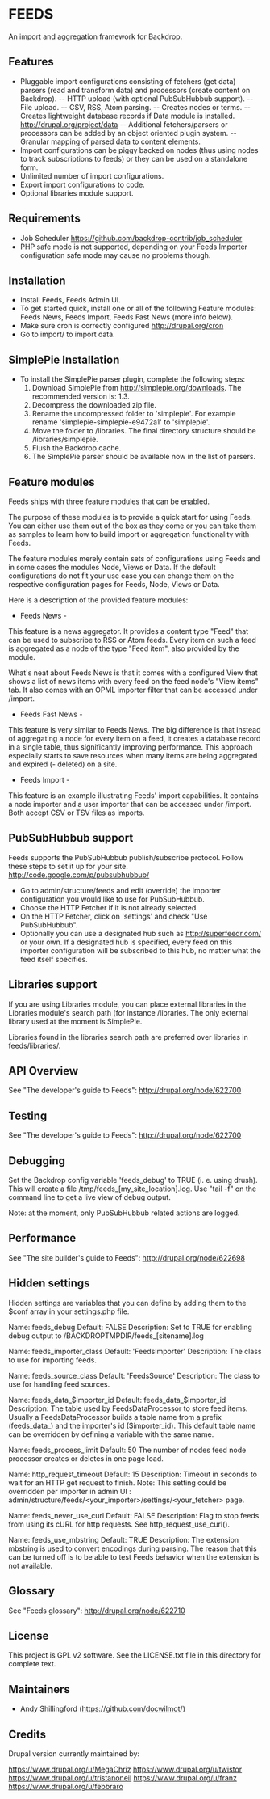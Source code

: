 FEEDS
=====

An import and aggregation framework for Backdrop.


Features
--------

- Pluggable import configurations consisting of fetchers (get data) parsers
  (read and transform data) and processors (create content on Backdrop).
-- HTTP upload (with optional PubSubHubbub support).
-- File upload.
-- CSV, RSS, Atom parsing.
-- Creates nodes or terms.
-- Creates lightweight database records if Data module is installed.
   http://drupal.org/project/data
-- Additional fetchers/parsers or processors can be added by an object oriented
   plugin system.
-- Granular mapping of parsed data to content elements.
- Import configurations can be piggy backed on nodes (thus using nodes to track
  subscriptions to feeds) or they can be used on a standalone form.
- Unlimited number of import configurations.
- Export import configurations to code.
- Optional libraries module support.

Requirements
------------

- Job Scheduler
  https://github.com/backdrop-contrib/job_scheduler
- PHP safe mode is not supported, depending on your Feeds Importer configuration
  safe mode may cause no problems though.

Installation
------------

- Install Feeds, Feeds Admin UI.
- To get started quick, install one or all of the following Feature modules:
  Feeds News, Feeds Import, Feeds Fast News (more info below).
- Make sure cron is correctly configured http://drupal.org/cron
- Go to import/ to import data.

SimplePie Installation
----------------------

- To install the SimplePie parser plugin, complete the following steps:
  1. Download SimplePie from http://simplepie.org/downloads. The recommended
     version is: 1.3.
  2. Decompress the downloaded zip file.
  3. Rename the uncompressed folder to 'simplepie'.
     For example rename 'simplepie-simplepie-e9472a1' to 'simplepie'.
  4. Move the folder to /libraries. The final directory structure
     should be /libraries/simplepie.
  5. Flush the Backdrop cache.
  6. The SimplePie parser should be available now in the list of parsers.

Feature modules
---------------

Feeds ships with three feature modules that can be enabled.

The purpose of these modules is to provide a quick start for using Feeds. You
can either use them out of the box as they come or you can take them as samples
to learn how to build import or aggregation functionality with Feeds.

The feature modules merely contain sets of configurations using Feeds and in
some cases the modules Node, Views or Data. If the default configurations do not
fit your use case you can change them on the respective configuration pages for
Feeds, Node, Views or Data.

Here is a description of the provided feature modules:

- Feeds News -

This feature is a news aggregator. It provides a content type "Feed" that can
be used to subscribe to RSS or Atom feeds. Every item on such a feed is
aggregated as a node of the type "Feed item", also provided by the module.

What's neat about Feeds News is that it comes with a configured View that shows
a list of news items with every feed on the feed node's "View items" tab. It
also comes with an OPML importer filter that can be accessed under /import.

- Feeds Fast News -

This feature is very similar to Feeds News. The big difference is that instead
of aggregating a node for every item on a feed, it creates a database record
in a single table, thus significantly improving performance. This approach
especially starts to save resources when many items are being aggregated and
expired (- deleted) on a site.

- Feeds Import -

This feature is an example illustrating Feeds' import capabilities. It contains
a node importer and a user importer that can be accessed under /import. Both
accept CSV or TSV files as imports.

PubSubHubbub support
--------------------

Feeds supports the PubSubHubbub publish/subscribe protocol. Follow these steps
to set it up for your site.
http://code.google.com/p/pubsubhubbub/

- Go to admin/structure/feeds and edit (override) the importer configuration you
  would like to use for PubSubHubbub.
- Choose the HTTP Fetcher if it is not already selected.
- On the HTTP Fetcher, click on 'settings' and check "Use PubSubHubbub".
- Optionally you can use a designated hub such as http://superfeedr.com/ or your
  own. If a designated hub is specified, every feed on this importer
  configuration will be subscribed to this hub, no matter what the feed itself
  specifies.

Libraries support
-----------------

If you are using Libraries module, you can place external libraries in the
Libraries module's search path (for instance /libraries. The only
external library used at the moment is SimplePie.

Libraries found in the libraries search path are preferred over libraries in
feeds/libraries/.


API Overview
------------

See "The developer's guide to Feeds":
http://drupal.org/node/622700

Testing
-------

See "The developer's guide to Feeds":
http://drupal.org/node/622700

Debugging
---------

Set the Backdrop config variable 'feeds_debug' to TRUE (i. e. using drush). This will
create a file /tmp/feeds_[my_site_location].log. Use "tail -f" on the command
line to get a live view of debug output.

Note: at the moment, only PubSubHubbub related actions are logged.

Performance
-----------

See "The site builder's guide to Feeds":
http://drupal.org/node/622698

Hidden settings
---------------

Hidden settings are variables that you can define by adding them to the $conf
array in your settings.php file.

Name:        feeds_debug
Default:     FALSE
Description: Set to TRUE for enabling debug output to
             /BACKDROPTMPDIR/feeds_[sitename].log

Name:        feeds_importer_class
Default:     'FeedsImporter'
Description: The class to use for importing feeds.

Name:        feeds_source_class
Default:     'FeedsSource'
Description: The class to use for handling feed sources.

Name:        feeds_data_$importer_id
Default:     feeds_data_$importer_id
Description: The table used by FeedsDataProcessor to store feed items. Usually a
             FeedsDataProcessor builds a table name from a prefix (feeds_data_)
             and the importer's id ($importer_id). This default table name can
             be overridden by defining a variable with the same name.

Name:        feeds_process_limit
Default:     50
             The number of nodes feed node processor creates or deletes in one
             page load.

Name:        http_request_timeout
Default:     15
Description: Timeout in seconds to wait for an HTTP get request to finish.
Note:        This setting could be overridden per importer in admin UI :
             admin/structure/feeds/<your_importer>/settings/<your_fetcher> page.

Name:        feeds_never_use_curl
Default:     FALSE
Description: Flag to stop feeds from using its cURL for http requests. See
             http_request_use_curl().

Name:        feeds_use_mbstring
Default:     TRUE
Description: The extension mbstring is used to convert encodings during parsing.
             The reason that this can be turned off is to be able to test Feeds
             behavior when the extension is not available.

Glossary
--------

See "Feeds glossary":
http://drupal.org/node/622710


License
-------

This project is GPL v2 software. See the LICENSE.txt file in this directory for
complete text.

Maintainers
-----------

- Andy Shillingford (https://github.com/docwilmot/)

Credits
-------
Drupal version currently maintained by: 

https://www.drupal.org/u/MegaChriz
https://www.drupal.org/u/twistor
https://www.drupal.org/u/tristanoneil
https://www.drupal.org/u/franz
https://www.drupal.org/u/febbraro
